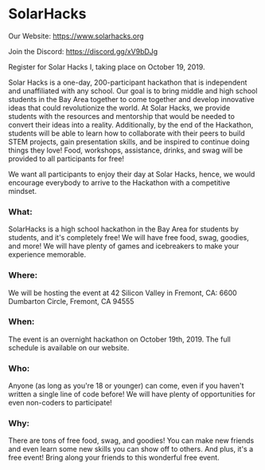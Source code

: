 # SolarHacks
Our Website: https://www.solarhacks.org

Join the Discord: https://discord.gg/xV9bDJg

Register for Solar Hacks I, taking place on October 19, 2019.

Solar Hacks is a one-day, 200-participant hackathon that is independent and unaffiliated with any school. Our goal is to bring middle and high school students in the Bay Area together to come together and develop innovative ideas that could revolutionize the world. At Solar Hacks, we provide students with the resources and mentorship that would be needed to convert their ideas into a reality. Additionally, by the end of the Hackathon, students will be able to learn how to collaborate with their peers to build STEM projects, gain presentation skills, and be inspired to continue doing things they love! Food, workshops, assistance, drinks, and swag will be provided to all participants for free!

We want all participants to enjoy their day at Solar Hacks, hence, we would encourage everybody to arrive to the Hackathon with a competitive mindset.



### What: 
SolarHacks is a high school hackathon in the Bay Area for students by students, and it's completely free! We will have free food, swag, goodies, and more! We will have plenty of games and icebreakers to make your experience memorable.

### Where:
We will be hosting the event at 42 Silicon Valley in Fremont, CA: 6600 Dumbarton Circle, Fremont, CA 94555

### When:
The event is an overnight hackathon on October 19th, 2019. The full schedule is available on our website.

### Who:
Anyone (as long as you're 18 or younger) can come, even if you haven't written a single line of code before! We will have plenty of opportunities for even non-coders to participate!

### Why:
There are tons of free food, swag, and goodies! You can make new friends and even learn some new skills you can show off to others. And plus, it's a free event! Bring along your friends to this wonderful free event.
